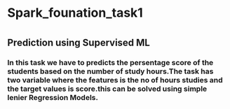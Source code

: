# <h1> Spark_founation_task1<h1>

## Prediction using Supervised ML
### In this task we have to predicts the persentage score of the students based on the number of study hours.The task has two variable where the features is the no of hours studies and the target values is score.this can be solved using simple lenier Regression  Models.
